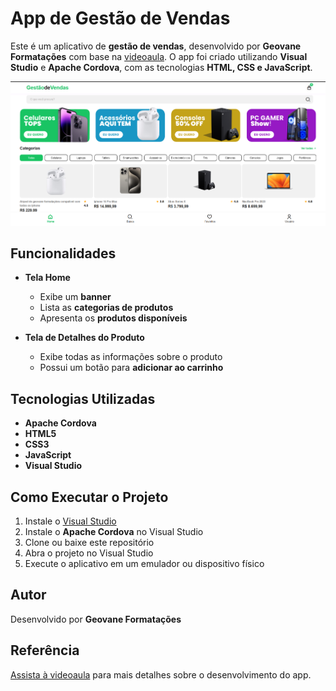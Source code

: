 # App de Gestão de Vendas

Este é um aplicativo de **gestão de vendas**, desenvolvido por **Geovane Formatações** com base na [videoaula](https://www.youtube.com/watch?v=JG2lcJeQuO8). O app foi criado utilizando **Visual Studio** e **Apache Cordova**, com as tecnologias **HTML, CSS e JavaScript**.

![alt text](image.png)

## Funcionalidades

- **Tela Home**
  - Exibe um **banner**
  - Lista as **categorias de produtos**
  - Apresenta os **produtos disponíveis**
  
- **Tela de Detalhes do Produto**
  - Exibe todas as informações sobre o produto
  - Possui um botão para **adicionar ao carrinho**
  
## Tecnologias Utilizadas

- **Apache Cordova**
- **HTML5**
- **CSS3**
- **JavaScript**
- **Visual Studio**

## Como Executar o Projeto

1. Instale o [Visual Studio](https://visualstudio.microsoft.com/)
2. Instale o **Apache Cordova** no Visual Studio
3. Clone ou baixe este repositório
4. Abra o projeto no Visual Studio
5. Execute o aplicativo em um emulador ou dispositivo físico

## Autor

Desenvolvido por **Geovane Formatações**

## Referência

[Assista à videoaula](https://www.youtube.com/watch?v=JG2lcJeQuO8) para mais detalhes sobre o desenvolvimento do app.

